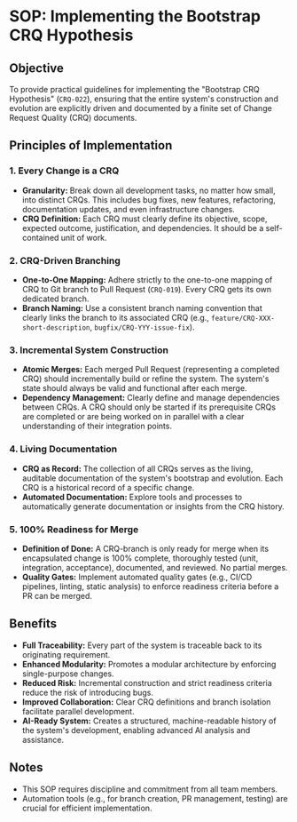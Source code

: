 # SOP: Implementing the Bootstrap CRQ Hypothesis

## Objective

To provide practical guidelines for implementing the "Bootstrap CRQ Hypothesis" (`CRQ-022`), ensuring that the entire system's construction and evolution are explicitly driven and documented by a finite set of Change Request Quality (CRQ) documents.

## Principles of Implementation

### 1. Every Change is a CRQ

*   **Granularity:** Break down all development tasks, no matter how small, into distinct CRQs. This includes bug fixes, new features, refactoring, documentation updates, and even infrastructure changes.
*   **CRQ Definition:** Each CRQ must clearly define its objective, scope, expected outcome, justification, and dependencies. It should be a self-contained unit of work.

### 2. CRQ-Driven Branching

*   **One-to-One Mapping:** Adhere strictly to the one-to-one mapping of CRQ to Git branch to Pull Request (`CRQ-019`). Every CRQ gets its own dedicated branch.
*   **Branch Naming:** Use a consistent branch naming convention that clearly links the branch to its associated CRQ (e.g., `feature/CRQ-XXX-short-description`, `bugfix/CRQ-YYY-issue-fix`).

### 3. Incremental System Construction

*   **Atomic Merges:** Each merged Pull Request (representing a completed CRQ) should incrementally build or refine the system. The system's state should always be valid and functional after each merge.
*   **Dependency Management:** Clearly define and manage dependencies between CRQs. A CRQ should only be started if its prerequisite CRQs are completed or are being worked on in parallel with a clear understanding of their integration points.

### 4. Living Documentation

*   **CRQ as Record:** The collection of all CRQs serves as the living, auditable documentation of the system's bootstrap and evolution. Each CRQ is a historical record of a specific change.
*   **Automated Documentation:** Explore tools and processes to automatically generate documentation or insights from the CRQ history.

### 5. 100% Readiness for Merge

*   **Definition of Done:** A CRQ-branch is only ready for merge when its encapsulated change is 100% complete, thoroughly tested (unit, integration, acceptance), documented, and reviewed. No partial merges.
*   **Quality Gates:** Implement automated quality gates (e.g., CI/CD pipelines, linting, static analysis) to enforce readiness criteria before a PR can be merged.

## Benefits

*   **Full Traceability:** Every part of the system is traceable back to its originating requirement.
*   **Enhanced Modularity:** Promotes a modular architecture by enforcing single-purpose changes.
*   **Reduced Risk:** Incremental construction and strict readiness criteria reduce the risk of introducing bugs.
*   **Improved Collaboration:** Clear CRQ definitions and branch isolation facilitate parallel development.
*   **AI-Ready System:** Creates a structured, machine-readable history of the system's development, enabling advanced AI analysis and assistance.

## Notes

*   This SOP requires discipline and commitment from all team members.
*   Automation tools (e.g., for branch creation, PR management, testing) are crucial for efficient implementation.
